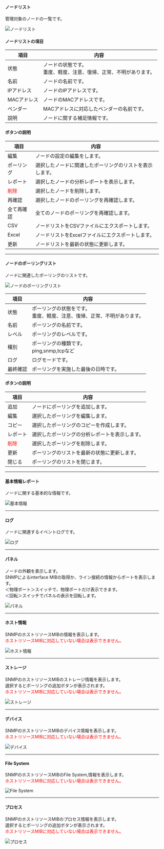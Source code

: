 #### ノードリスト

<div class="text-xl mb-2 text-left">
管理対象のノードの一覧です。
</div>

![ノードリスト](../../help/ja/2023-12-01_05-31-32.png)

>>>
#### ノードリストの項目

<div class="text-xl">

|項目|内容|
|----|----|
|状態|ノードの状態です。<br>重度、軽度、注意、復帰、正常、不明があります。|
|名前|ノードの名前です。|
|IPアドレス|ノードのIPアドレスです。|
|MACアドレス|ノードのMACアドレスです。|
|ベンダー|MACアドレスに対応したベンダーの名前です。|
|説明|ノードに関する補足情報です。|

</div>

>>>
#### ボタンの説明

<div class="text-xl">

|項目|内容|
|----|----|
|編集|ノードの設定の編集をします。|
|ポーリング|選択したノードに関連したポーリングのリストを表示します。|
|レポート|選択したノードの分析レポートを表示します。|
|<span style="color:red;">削除</span>|選択したノードを削除します。|
|再確認|選択したノードのポーリングを再確認します。|
|全て再確認|全てのノードのポーリングを再確認します。|
|CSV|ノードリストをCSVファイルにエクスポートします。|
|Excel|ノードリストをExcelファイルにエクスポートします。|
|更新|ノードリストを最新の状態に更新します。|

</div>


---
#### ノードのポーリングリスト

<div class="text-xl mb-2 text-left">
ノードに関連したポーリングのリストです。
</div>

![ノードのポーリングリスト](../../help/ja/2023-12-01_05-45-12.png)

>>>

<div class="text-xl">

|項目|内容|
|----|----|
|状態|ポーリングの状態をです。<br>重度、軽度、注意、復帰、正常、不明があります。|
|名前|ポーリングの名前です。|
|レベル|ポーリングのレベルです。|
|種別|ポーリングの種類です。<br>ping,snmp,tcpなど|
|ログ|ログモードです。|
|最終確認|ポーリングを実施した最後の日時です。|

</div>

>>>
#### ボタンの説明

<div class="text-xl">

|項目|内容|
|----|----|
|追加|ノードにポーリングを追加します。|
|編集|選択したポーリングを編集します。|
|コピー|選択したポーリングのコピーを作成します。|
|レポート|選択したポーリングの分析レポートを表示します。|
|<span style="color:red;">削除</span>|選択したポーリングを削除します。|
|更新|ポーリングのリストを最新の状態に更新します。|
|閉じる|ポーリングのリストを閉じます。|

</div>


---
#### 基本情報レポート

<div class="text-xl mb-2 text-left">
ノードに関する基本的な情報です。
</div>

![基本情報](../../help/ja/2023-12-01_06-00-34.png)

---
#### ログ

<div class="text-xl mb-2 text-left">
ノードに関連するイベントログです。
</div>

![ログ](../../help/ja/2023-12-01_06-03-11.png)

---
#### パネル

<div class="text-xl mb-2 text-left">
ノードの外観を表示します。<br>
SNMPによるinterface MIBの取得か、ライン接続の情報からポートを表示します。<br>
＜物理ポート＞スイッチで、物理ポートだけ表示できます。<br>
＜回転＞スイッチでパネルの表示を回転します。
</div>

![パネル](../../help/ja/2023-12-01_06-04-53.png)

---
#### ホスト情報

<div class="text-xl mb-2 text-left">
SNMPのホストリソースMIBの情報を表示します。<br>
<span style="color:red;">ホストリソースMIBに対応していない場合は表示できません。</span>
</div>

![ホスト情報](../../help/ja/2023-12-01_06-12-49.png)

---
#### ストレージ

<div class="text-xl mb-2 text-left">
SNMPのホストリソースMIBのストレージ情報を表示します。<br>
選択するとポーリングの追加ボタンが表示されます。<br>
<span style="color:red;">ホストリソースMIBに対応していない場合は表示できません。</span>
</div>

![ストレージ](../../help/ja/2023-12-01_06-22-35.png)

---
#### デバイス

<div class="text-xl mb-2 text-left">
SNMPのホストリソースMIBのデバイス情報を表示します。<br>
<span style="color:red;">ホストリソースMIBに対応していない場合は表示できません。</span>
</div>

![デバイス](../../help/ja/2023-12-01_06-18-46.png)

---
#### File System

<div class="text-xl mb-2 text-left">
SNMPのホストリソースMIBのFile System,情報を表示します。<br>
<span style="color:red;">ホストリソースMIBに対応していない場合は表示できません。</span>
</div>

![File System](../../help/ja/2023-12-01_06-21-09.png)

---
#### プロセス

<div class="text-xl mb-2 text-left">
SNMPのホストリソースMIBのプロセス情報を表示します。<br>
選択するとポーリングの追加ボタンが表示されます。<br>
<span style="color:red;">ホストリソースMIBに対応していない場合は表示できません。</span>
</div>

![プロセス](../../help/ja/2023-12-01_06-22-55.png)